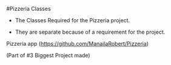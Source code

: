 #Pizzeria Classes

- The Classes Required for the Pizzeria project. 

- They are separate because of a requirement for the project.

Pizzeria app (https://github.com/ManailaRobert/Pizzeria)

(Part of #3 Biggest Project made)
